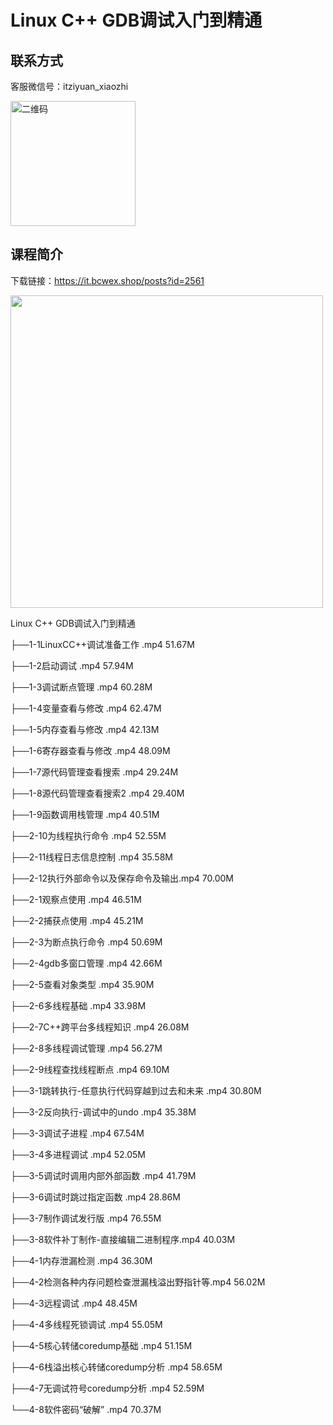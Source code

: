 # Linux C++ GDB调试入门到精通

## 联系方式

客服微信号：itziyuan_xiaozhi

<img src="https://ziyuanyun.oss-cn-guangzhou.aliyuncs.com/common/20240614073449/666b82192834a.jpg" width="200" height="200" alt="二维码">

## 课程简介

下载链接：https://it.bcwex.shop/posts?id=2561

<img src="https://ziyuanyun.oss-cn-guangzhou.aliyuncs.com/yun/20240515184106/6644914227c70.jpg" width="500" alt="">

  Linux C++ GDB调试入门到精通



 ├──1-1LinuxCC++调试准备工作 .mp4 51.67M

 ├──1-2启动调试 .mp4 57.94M

 ├──1-3调试断点管理 .mp4 60.28M

 ├──1-4变量查看与修改 .mp4 62.47M

 ├──1-5内存查看与修改 .mp4 42.13M

 ├──1-6寄存器查看与修改 .mp4 48.09M

 ├──1-7源代码管理查看搜索 .mp4 29.24M

 ├──1-8源代码管理查看搜索2 .mp4 29.40M

 ├──1-9函数调用栈管理 .mp4 40.51M

 ├──2-10为线程执行命令 .mp4 52.55M

 ├──2-11线程日志信息控制 .mp4 35.58M

 ├──2-12执行外部命令以及保存命令及输出.mp4 70.00M

 ├──2-1观察点使用 .mp4 46.51M

 ├──2-2捕获点使用 .mp4 45.21M

 ├──2-3为断点执行命令 .mp4 50.69M

 ├──2-4gdb多窗口管理 .mp4 42.66M

 ├──2-5查看对象类型 .mp4 35.90M

 ├──2-6多线程基础 .mp4 33.98M

 ├──2-7C++跨平台多线程知识 .mp4 26.08M

 ├──2-8多线程调试管理 .mp4 56.27M

 ├──2-9线程查找线程断点 .mp4 69.10M

 ├──3-1跳转执行-任意执行代码穿越到过去和未来 .mp4 30.80M

 ├──3-2反向执行-调试中的undo .mp4 35.38M

 ├──3-3调试子进程 .mp4 67.54M

 ├──3-4多进程调试 .mp4 52.05M

 ├──3-5调试时调用内部外部函数 .mp4 41.79M

 ├──3-6调试时跳过指定函数 .mp4 28.86M

 ├──3-7制作调试发行版 .mp4 76.55M

 ├──3-8软件补丁制作-直接编辑二进制程序.mp4 40.03M

 ├──4-1内存泄漏检测 .mp4 36.30M

 ├──4-2检测各种内存问题检查泄漏栈溢出野指针等.mp4 56.02M

 ├──4-3远程调试 .mp4 48.45M

 ├──4-4多线程死锁调试 .mp4 55.05M

 ├──4-5核心转储coredump基础 .mp4 51.15M

 ├──4-6栈溢出核心转储coredump分析 .mp4 58.65M

 ├──4-7无调试符号coredump分析 .mp4 52.59M

 └──4-8软件密码“破解” .mp4 70.37M

  